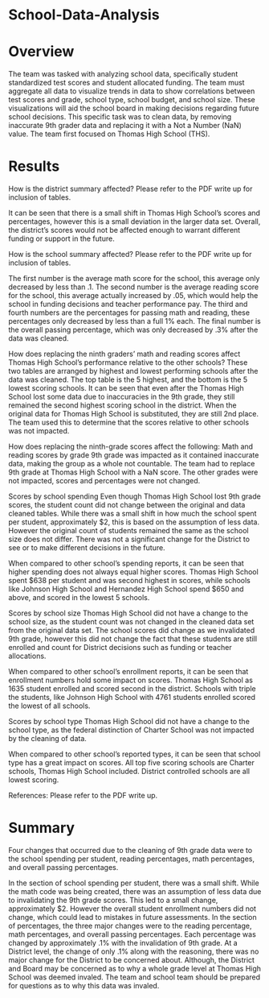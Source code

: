 # School-Data-Analysis
# Overview 
The team was tasked with analyzing school data, specifically student standardized test scores and student allocated funding. The team must aggregate all data to visualize trends in data to show correlations between test scores and grade, school type, school budget, and school size. These visualizations will aid the school board in making decisions regarding future school decisions.
This specific task was to clean data, by removing inaccurate 9th grader data and replacing it with a Not a Number (NaN) value. The team first focused on Thomas High School (THS).

# Results
How is the district summary affected?
Please refer to the PDF write up for inclusion of tables.

It can be seen that there is a small shift in Thomas High School’s scores and percentages, however this is a small deviation in the larger data set. Overall, the district’s scores would not be affected enough to warrant different funding or support in the future.


How is the school summary affected?
Please refer to the PDF write up for inclusion of tables.

The first number is the average math score for the school, this average only decreased by less than .1. The second number is the average reading score for the school, this average actually increased by .05, which would help the school in funding decisions and teacher performance pay. The third and fourth numbers are the percentages for passing math and reading, these percentages only decreased by less than a full 1% each. The final number is the overall passing percentage, which was only decreased by .3% after the data was cleaned. 



How does replacing the ninth graders’ math and reading scores affect Thomas High School’s performance relative to the other schools?
	These two tables are arranged by highest and lowest performing schools after the data was cleaned. The top table is the 5 highest, and the bottom is the 5 lowest scoring schools.
	It can be seen that even after the Thomas High School lost some data due to inaccuracies in the 9th grade, they still remained the second highest scoring school in the district. When the original data for Thomas High School is substituted, they are still 2nd place. The team used this to determine that the scores relative to other schools was not impacted. 



How does replacing the ninth-grade scores affect the following:
Math and reading scores by grade
9th grade was impacted as it contained inaccurate data, making the group as a whole not countable. The team had to replace 9th grade at Thomas High School with a NaN score. The other grades were not impacted, scores and percentages were not changed. 


Scores by school spending
Even though Thomas High School lost 9th grade scores, the student count did not change between the original and data cleaned tables. While there was a small shift in how much the school spent per student, approximately $2, this is based on the assumption of less data. However the original count of students remained the same as the school size does not differ. There was not a significant change for the District to see or to make different decisions in the future.

When compared to other school’s spending reports, it can be seen that higher spending does not always equal higher scores. Thomas High School spent $638 per student and was second highest in scores, while schools like Johnson High School and Hernandez High School spend $650 and above, and scored in the lowest 5 schools.


Scores by school size
Thomas High School did not have a change to the school size, as the student count was not changed in the cleaned data set from the original data set. 
The school scores did change as we invalidated 9th grade, however this did not change the fact that these students are still enrolled and count for District decisions such as funding or teacher allocations. 

When compared to other school’s enrollment reports, it can be seen that enrollment numbers hold some impact on scores. Thomas High School as 1635 student enrolled and scored second in the district. Schools with triple the students, like Johnson High School with 4761 students enrolled scored the lowest of all schools.


Scores by school type
Thomas High School did not have a change to the school type, as the federal distinction of Charter School was not impacted by the cleaning of data. 

When compared to other school’s reported types, it can be seen that school type has a great impact on scores. All top five scoring schools are Charter schools, Thomas High School included. District controlled schools are all lowest scoring.

References:
Please refer to the PDF write up.

# Summary
Four changes that occurred due to the cleaning of 9th grade data were to the school spending per student, reading percentages, math percentages, and overall passing percentages.

In the section of school spending per student, there was a small shift. While the math code was being created, there was an assumption of less data due to invalidating the 9th grade scores. This led to a small change, approximately $2. However the overall student enrollment numbers did not change, which could lead to mistakes in future assessments.
In the section of percentages, the three major changes were to the reading percentage, math percentages, and overall passing percentages. Each percentage was changed by approximately .1% with the invalidation of 9th grade. 
At a District level, the change of only .1% along with the reasoning, there was no major change for the District to be concerned about. Although, the District and Board may be concerned as to why a whole grade level at Thomas High School was deemed invaled. The team and school team should be prepared for questions as to why this data was invaled.
